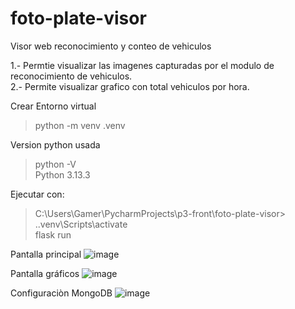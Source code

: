 # foto-plate-visor
Visor web reconocimiento y conteo de vehiculos

1.- Permtie visualizar las imagenes capturadas por el modulo de reconocimiento de vehiculos.<br>
2.- Permite visualizar grafico con total vehiculos por hora.

Crear Entorno virtual 
> python -m venv .venv

Version python usada
>python -V  <br>
  Python 3.13.3

Ejecutar con:
> C:\Users\Gamer\PycharmProjects\p3-front\foto-plate-visor> .\.venv\Scripts\activate <br>
> flask run <br>

Pantalla principal
![image](https://github.com/user-attachments/assets/862139ad-e256-466a-9a32-64f3aa4bb804)


Pantalla gráficos
![image](https://github.com/user-attachments/assets/4717c48f-33a0-43e3-88fa-47b5047eef2c)


Configuraciòn MongoDB
![image](https://github.com/user-attachments/assets/f1ee4637-a657-4015-ab48-7a056a06acef)

